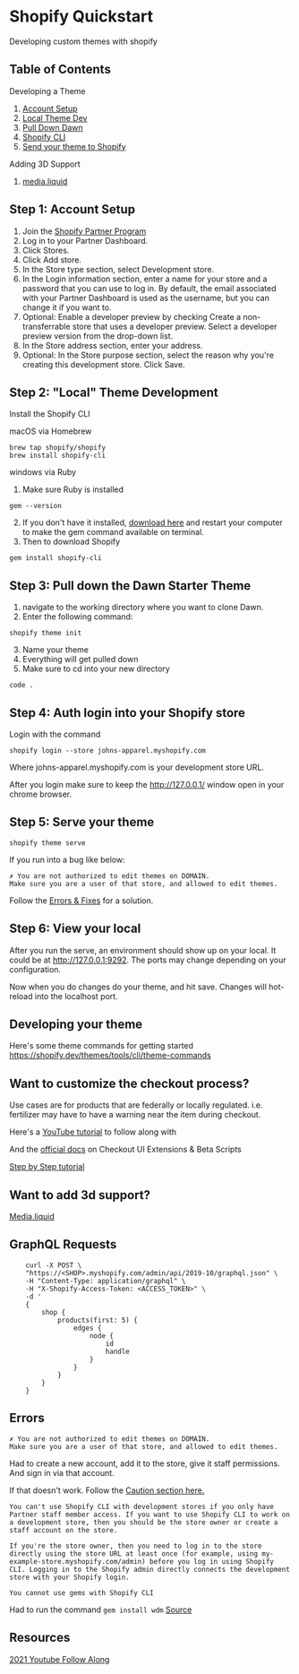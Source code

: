 # Shopify Quickstart
Developing custom themes with shopify

## Table of Contents

Developing a Theme
1. [Account Setup](#step-1-account-setup)
2. [Local Theme Dev](#step-2-local-theme-development)
3. [Pull Down Dawn](#step-3-pull-down-the-dawn-starter-theme)
4. [Shopify CLI](#step-4-auth-login-into-your-shopify-store)
5. [Send your theme to Shopify](#step-5-serve-your-theme)

Adding 3D Support
1. [media.liquid]()


## Step 1: Account Setup 
1. Join the [Shopify Partner Program](https://www.shopify.com/partners)
2. Log in to your Partner Dashboard.
3. Click Stores.
4. Click Add store.
5. In the Store type section, select Development store.
6. In the Login information section, enter a name for your store and a password that you can use to log in. By default, the email associated with your Partner Dashboard is used as the username, but you can change it if you want to.
7. Optional: Enable a developer preview by checking Create a non-transferrable store that uses a developer preview. Select a developer preview version from the drop-down list.
8. In the Store address section, enter your address.
9. Optional: In the Store purpose section, select the reason why you're creating this development store.
Click Save.

## Step 2: "Local" Theme Development
Install the Shopify CLI

macOS via Homebrew
```
brew tap shopify/shopify
brew install shopify-cli
```

windows via Ruby
1. Make sure Ruby is installed
```
gem --version
```
2. If you don't have it installed, [download here](https://rubyinstaller.org/downloads/) and restart your computer to make the gem command available on terminal.
3. Then to download Shopify
```
gem install shopify-cli
```

## Step 3: Pull down the Dawn Starter Theme
1. navigate to the working directory where you want to clone Dawn.
2. Enter the following command:
```
shopify theme init
```
3. Name your theme
4. Everything will get pulled down
5. Make sure to cd into your new directory
```
code .
```

## Step 4: Auth login into your Shopify store
Login with the command
```
shopify login --store johns-apparel.myshopify.com
```

Where johns-apparel.myshopify.com is your development store URL.

After you login make sure to keep the http://127.0.0.1/ window open in your chrome browser. 

## Step 5: Serve your theme
```
shopify theme serve
```

If you run into a bug like below:
```
✗ You are not authorized to edit themes on DOMAIN.
Make sure you are a user of that store, and allowed to edit themes.
```
Follow the [Errors & Fixes](#errors) for a solution.

## Step 6: View your local
After you run the serve, an environment should show up on your local. It could be at http://127.0.0.1:9292. The ports may change depending on your configuration. 

Now when you do changes do your theme, and hit save. Changes will hot-reload into the localhost port.

## Developing your theme

Here's some theme commands for getting started
https://shopify.dev/themes/tools/cli/theme-commands

## Want to customize the checkout process?
Use cases are for products that are federally or locally regulated. i.e. fertilizer may have to have a warning near the item during checkout. 

Here's a [YouTube tutorial](https://www.youtube.com/watch?v=zsyKQ9lT8tQ) to follow along with

And the [official docs](https://shopify.dev/apps/checkout#ui-extensions) on Checkout UI Extensions & Beta Scripts

[Step by Step tutorial](https://shopify.dev/apps/checkout/post-purchase/getting-started-post-purchase-extension) 

## Want to add 3d support?

[Media.liquid](https://shopify.dev/themes/product-merchandising/media/support-media)

## GraphQL Requests
```
	curl -X POST \
	"https://<SHOP>.myshopify.com/admin/api/2019-10/graphql.json" \
	-H "Content-Type: application/graphql" \
	-H "X-Shopify-Access-Token: <ACCESS_TOKEN>" \
	-d '
	{
		shop {
			products(first: 5) {
				edges {
					node {
						id
						handle
					}
				}
			}
		}
	}
```

## Errors
```
✗ You are not authorized to edit themes on DOMAIN.
Make sure you are a user of that store, and allowed to edit themes.
```
Had to create a new account, add it to the store, give it staff permissions. And sign in via that account.

If that doesn't work. Follow the [Caution section here.](https://shopify.dev/themes/tools/cli/getting-started)

```
You can't use Shopify CLI with development stores if you only have Partner staff member access. If you want to use Shopify CLI to work on a development store, then you should be the store owner or create a staff account on the store.

If you're the store owner, then you need to log in to the store directly using the store URL at least once (for example, using my-example-store.myshopify.com/admin) before you log in using Shopify CLI. Logging in to the Shopify admin directly connects the development store with your Shopify login.
```

```
You cannot use gems with Shopify CLI
```
Had to run the command `gem install wdm`
[Source](https://stackoverflow.com/questions/68376154/error-you-cannot-use-gems-with-shopify-cli)



## Resources

[2021 Youtube Follow Along](https://www.youtube.com/watch?v=3aMvc2z5CcY&ab_channel=DavidMartin-UXHACKS)
